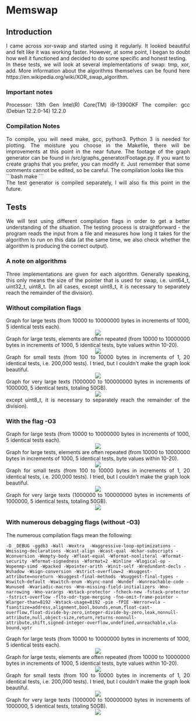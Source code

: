# Memswap

## Introduction
<div align="justify">
I came across xor-swap and started using it regularly. It looked beautiful and felt like it was working faster. However, at some point, I began to doubt how well it functioned and decided to do some specific and honest testing.
</div>

<div align="justify">
In these tests, we will look at several implementations of swap: tmp, xor, add. More information about the algorithms themselves can be found here https://en.wikipedia.org/wiki/XOR_swap_algorithm.
</div>

### Important notes
<div align="justify">
Processor: 13th Gen Intel(R) Core(TM) i9-13900KF
The compiler: gcc (Debian 12.2.0-14) 12.2.0
</div>

### Compilation Notes
<div align="justify">
To compile, you will need make, gcc, python3.
Python 3 is needed for plotting.
The moisture you choose in the Makefile, there will be improvements at this point in the near future.
The footage of the graph generator can be found in /src/graphs_generator/Footage.py. If you want to create graphs that you prefer, you can modify it. Just remember that some comments cannot be edited, so be careful.
The compilation looks like this
</div>
```bash
make
```
<div align="justify">
The test generator is compiled separately, I will also fix this point in the future.
</div>

## Tests
<div align="justify">
We will test using different compilation flags in order to get a better understanding of the situation. The testing process is straightforward - the program reads the input from a file and measures how long it takes for the algorithm to run on this data (at the same time, we also check whether the algorithm is producing the correct output).
</div>

### A note on algorithms
<div align="justify">
Three implementations are given for each algorithm. Generally speaking, this only means the size of the pointer that is used for swap, i.e. uint64_t, uint32_t, uint8_t. (In all cases, except uint8_t, it is necessary to separately reach the remainder of the division).
</div>

### Without compilation flags
<div align="justify">
Graph for large tests (from 10000 to 10000000 bytes in increments of 1000, 5 identical tests each).
<div style="text-align:center"><img src="./graphs/test1.png" /></div>
Graph for large tests, elements are often repeated (from 10000 to 10000000 bytes in increments of 1000, 5 identical tests, byte values within 10-20).
<div style="text-align:center"><img src="./graphs/test2.png" /></div>
Graph for small tests (from 100 to 10000 bytes in increments of 1, 20 identical tests, i.e. 200,000 tests). I tried, but I couldn't make the graph look beautiful.
<div style="text-align:center"><img src="./graphs/test3.png" /></div>
Graph for very large texts (1000000 to 100000000 bytes in increments of 1000000, 5 identical tests, totaling 50GB).
<div style="text-align:center"><img src="./graphs/test4.png" /></div>
except uint8_t, it is necessary to separately reach the remainder of the division).
</div>

### With the flag -O3
<div align="justify">
Graph for large tests (from 10000 to 10000000 bytes in increments of 1000, 5 identical tests each).
<div style="text-align:center"><img src="./graphs/test5.png" /></div>
Graph for large tests, elements are often repeated (from 10000 to 10000000 bytes in increments of 1000, 5 identical tests, byte values within 10-20).
<div style="text-align:center"><img src="./graphs/test6.png" /></div>
Graph for small tests (from 100 to 10000 bytes in increments of 1, 20 identical tests, i.e. 200,000 tests). I tried, but I couldn't make the graph look beautiful.
<div style="text-align:center"><img src="./graphs/test7.png" /></div>
Graph for very large texts (1000000 to 100000000 bytes in increments of 1000000, 5 identical tests, totaling 50GB).
<div style="text-align:center"><img src="./graphs/test8.png" /></div>
</div>

### With numerous debagging flags (without -O3)

The numerous compilation flags mean the following:
```make
-D _DEBUG -ggdb3 -Wall -Wextra  -Waggressive-loop-optimizations -Wmissing-declarations -Wcast-align -Wcast-qual -Wchar-subscripts -Wconversion -Wempty-body -Wfloat-equal -Wformat-nonliteral -Wformat-security -Wformat-signedness -Wformat=2 -Winline -Wlogical-op -Wopenmp-simd -Wpacked -Wpointer-arith -Winit-self -Wredundant-decls -Wshadow -Wsign-conversion -Wstrict-overflow=2 -Wsuggest-attribute=noreturn -Wsuggest-final-methods -Wsuggest-final-types -Wswitch-default -Wswitch-enum -Wsync-nand -Wundef -Wunreachable-code -Wunused -Wvariadic-macros -Wno-missing-field-initializers -Wno-narrowing -Wno-varargs -Wstack-protector -fcheck-new -fstack-protector -fstrict-overflow -flto-odr-type-merging -fno-omit-frame-pointer -Wlarger-than=8192 -Wstack-usage=8192 -pie -fPIE -Werror=vla -fsanitize=address,alignment,bool,bounds,enum,float-cast-overflow,float-divide-by-zero,integer-divide-by-zero,leak,nonnull-attribute,null,object-size,return,returns-nonnull-attribute,shift,signed-integer-overflow,undefined,unreachable,vla-bound,vptr
```

<div align="justify">
Graph for large tests (from 10000 to 10000000 bytes in increments of 1000, 5 identical tests each).
<div style="text-align:center"><img src="./graphs/test9.png" /></div>
Graph for large tests, elements are often repeated (from 10000 to 10000000 bytes in increments of 1000, 5 identical tests, byte values within 10-20).
<div style="text-align:center"><img src="./graphs/test10.png" /></div>
Graph for small tests (from 100 to 10000 bytes in increments of 1, 20 identical tests, i.e. 200,000 tests). I tried, but I couldn't make the graph look beautiful.
<div style="text-align:center"><img src="./graphs/test11.png" /></div>
Graph for very large texts (1000000 to 100000000 bytes in increments of 1000000, 5 identical tests, totaling 50GB).
<div style="text-align:center"><img src="./graphs/test12.png" /></div>
</div>